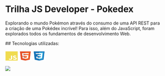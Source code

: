 # Trilha JS Developer - Pokedex
Explorando o mundo Pokémon através do consumo de uma API REST para a criação de uma Pokédex incrível! 
Para isso, além do JavaScript, foram explorados todos os fundamentos de desenvolvimento Web.

<tr>
## Tecnologias utilizadas:
<div style="display: inline_block"><br>
  <img align="center" alt="JavaScript" height="30" width="40" src="https://raw.githubusercontent.com/devicons/devicon/master/icons/javascript/javascript-plain.svg">
  <img align="center" alt="HTML5" height="30" width="40" src="https://raw.githubusercontent.com/devicons/devicon/master/icons/html5/html5-original.svg">
  <img align="center" alt="CSS3" height="30" width="40" src="https://raw.githubusercontent.com/devicons/devicon/master/icons/css3/css3-original.svg">
</div>
<br>
			<a>
          <img  src="https://cdn1.gnarususercontent.com.br/1/1378746/d983894b-e901-4626-b14c-e3b17a39df40.png"/>
      </a>
</td>
